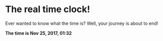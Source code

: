 # The real time clock!

Ever wanted to know what the time is? Well, your journey is about to end!

**The time is Nov 25, 2017, 01:32**